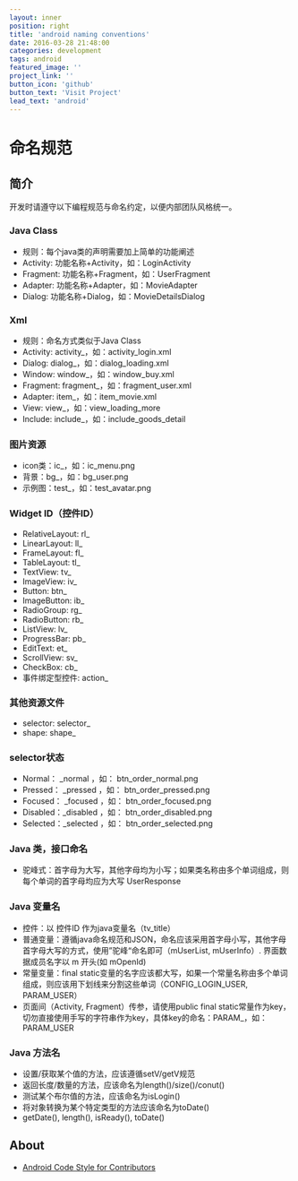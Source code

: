 ```yaml
---
layout: inner
position: right
title: 'android naming conventions'
date: 2016-03-28 21:48:00
categories: development
tags: android
featured_image: ''
project_link: ''
button_icon: 'github'
button_text: 'Visit Project'
lead_text: 'android'
---
```


# 命名规范  

## 简介
开发时请遵守以下编程规范与命名约定，以便内部团队风格统一。

### Java Class
+ 规则：每个java类的声明需要加上简单的功能阐述
+ Activity: 功能名称+Activity，如：LoginActivity
+ Fragment: 功能名称+Fragment，如：UserFragment
+ Adapter: 功能名称+Adapter，如：MovieAdapter
+ Dialog: 功能名称+Dialog，如：MovieDetailsDialog

### Xml  
+ 规则：命名方式类似于Java Class
+ Activity: activity_，如：activity_login.xml
+ Dialog: dialog_，如：dialog_loading.xml
+ Window: window_，如：window_buy.xml
+ Fragment: fragment_，如：fragment_user.xml
+ Adapter: item_，如：item_movie.xml
+ View: view_，如：view_loading_more
+ Include: include_，如：include_goods_detail

### 图片资源
+ icon类：ic_，如：ic_menu.png
+ 背景：bg_，如：bg_user.png
+ 示例图：test_，如：test_avatar.png  

### Widget ID（控件ID）
+ RelativeLayout: rl_
+ LinearLayout: ll_
+ FrameLayout: fl_
+ TableLayout: tl_
+ TextView: tv_
+ ImageView: iv_
+ Button: btn_
+ ImageButton: ib_
+ RadioGroup: rg_
+ RadioButton: rb_
+ ListView: lv_
+ ProgressBar: pb_
+ EditText: et_
+ ScrollView: sv_
+ CheckBox: cb_
+ 事件绑定型控件: action_

### 其他资源文件
+ selector: selector_
+ shape: shape_

### selector状态 
+ Normal：	_normal    ，如： btn_order_normal.png
+ Pressed：	_pressed   ，如： btn_order_pressed.png
+ Focused：	_focused   ，如： btn_order_focused.png
+ Disabled：_disabled  ，如： btn_order_disabled.png
+ Selected：_selected  ，如： btn_order_selected.png

### Java 类，接口命名
+ 驼峰式：首字母为大写，其他字母均为小写；如果类名称由多个单词组成，则每个单词的首字母均应为大写 UserResponse

### Java 变量名  
+ 控件：以 控件ID 作为java变量名（tv_title）
+ 普通变量：遵循java命名规范和JSON，命名应该采用首字母小写，其他字母首字母大写的方式，使用”驼峰“命名即可（mUserList, mUserInfo）. 界面数据成员名字以 m 开头(如 mOpenId) 
+ 常量变量：final static变量的名字应该都大写，如果一个常量名称由多个单词组成，则应该用下划线来分割这些单词（CONFIG_LOGIN_USER, PARAM_USER）
+ 页面间（Activity, Fragment）传参，请使用public final static常量作为key，切勿直接使用手写的字符串作为key，具体key的命名：PARAM_，如：PARAM_USER

### Java 方法名
+ 设置/获取某个值的方法，应该遵循setV/getV规范
+ 返回长度/数量的方法，应该命名为length()/size()/conut()
+ 测试某个布尔值的方法，应该命名为isLogin()
+ 将对象转换为某个特定类型的方法应该命名为toDate()
+ getDate(), length(), isReady(), toDate()

## About
+ [Android Code Style for Contributors](https://source.android.com/source/code-style.html)  

